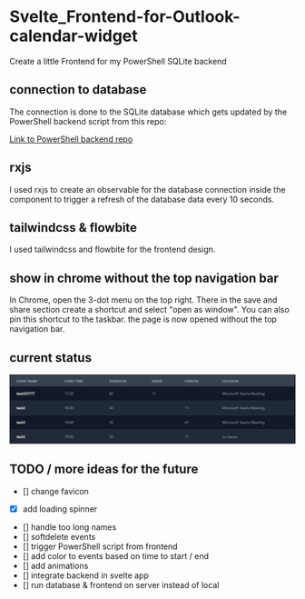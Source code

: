 # Svelte_Frontend-for-Outlook-calendar-widget

Create a little Frontend for my PowerShell SQLite backend

## connection to database

The connection is done to the SQLite database which gets updated by the PowerShell backend script from this repo:

[Link to PowerShell backend repo](https://github.com/golfomania/PowerShell_OutlookCalendarEventsWidget)

## rxjs

I used rxjs to create an observable for the database connection inside the component to trigger a refresh of the database data every 10 seconds.

## tailwindcss & flowbite

I used tailwindcss and flowbite for the frontend design.

## show in chrome without the top navigation bar

In Chrome, open the 3-dot menu on the top right.
There in the save and share section create a shortcut and select "open as window".
You can also pin this shortcut to the taskbar.
the page is now opened without the top navigation bar.

## current status

![Alt text](image.png)

## TODO / more ideas for the future

- [] change favicon
- [x] add loading spinner
- [] handle too long names
- [] softdelete events
- [] trigger PowerShell script from frontend
- [] add color to events based on time to start / end
- [] add animations
- [] integrate backend in svelte app
- [] run database & frontend on server instead of local
